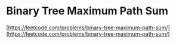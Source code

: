 # Binary Tree Maximum Path Sum

 [https://leetcode.com/problems/binary-tree-maximum-path-sum/](https://leetcode.com/problems/binary-tree-maximum-path-sum/)

```python

```

